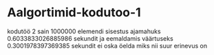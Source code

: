 # Aalgortimid-kodutoo-1

kodutöö 2
sain 1000000 elemendi sisestus ajamahuks 0.6033833026885986 sekundit ja 
eemaldamis väärtuseks 0.3001978397369385 sekundit
ei oska öelda miks nii suur erinevus on
